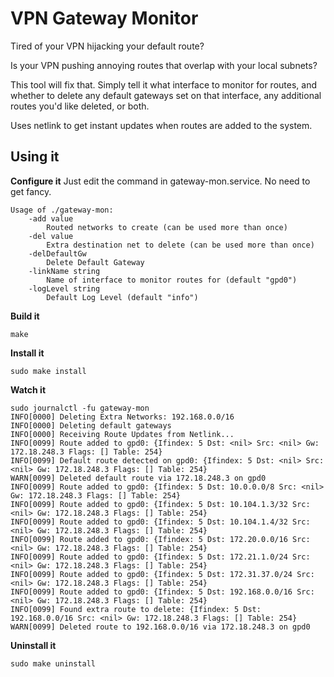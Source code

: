 # VPN Gateway Monitor

Tired of your VPN hijacking your default route?

Is your VPN pushing annoying routes that overlap with your local subnets?

This tool will fix that. Simply tell it what interface to monitor for routes,
and whether to delete any default gateways set on that interface, any additional routes
you'd like deleted, or both.

Uses netlink to get instant updates when routes are added to the system.

## Using it

**Configure it**
Just edit the command in gateway-mon.service. No need to get fancy.
```
Usage of ./gateway-mon:
	-add value
		Routed networks to create (can be used more than once)
	-del value
		Extra destination net to delete (can be used more than once)
	-delDefaultGw
		Delete Default Gateway
	-linkName string
		Name of interface to monitor routes for (default "gpd0")
	-logLevel string
		Default Log Level (default "info")
```

**Build it**
```shell
make
```

**Install it**
```shell
sudo make install
```

**Watch it**
```shell
sudo journalctl -fu gateway-mon
INFO[0000] Deleting Extra Networks: 192.168.0.0/16
INFO[0000] Deleting default gateways
INFO[0000] Receiving Route Updates from Netlink...
INFO[0099] Route added to gpd0: {Ifindex: 5 Dst: <nil> Src: <nil> Gw: 172.18.248.3 Flags: [] Table: 254}
INFO[0099] Default route detected on gpd0: {Ifindex: 5 Dst: <nil> Src: <nil> Gw: 172.18.248.3 Flags: [] Table: 254}
WARN[0099] Deleted default route via 172.18.248.3 on gpd0
INFO[0099] Route added to gpd0: {Ifindex: 5 Dst: 10.0.0.0/8 Src: <nil> Gw: 172.18.248.3 Flags: [] Table: 254}
INFO[0099] Route added to gpd0: {Ifindex: 5 Dst: 10.104.1.3/32 Src: <nil> Gw: 172.18.248.3 Flags: [] Table: 254}
INFO[0099] Route added to gpd0: {Ifindex: 5 Dst: 10.104.1.4/32 Src: <nil> Gw: 172.18.248.3 Flags: [] Table: 254}
INFO[0099] Route added to gpd0: {Ifindex: 5 Dst: 172.20.0.0/16 Src: <nil> Gw: 172.18.248.3 Flags: [] Table: 254}
INFO[0099] Route added to gpd0: {Ifindex: 5 Dst: 172.21.1.0/24 Src: <nil> Gw: 172.18.248.3 Flags: [] Table: 254}
INFO[0099] Route added to gpd0: {Ifindex: 5 Dst: 172.31.37.0/24 Src: <nil> Gw: 172.18.248.3 Flags: [] Table: 254}
INFO[0099] Route added to gpd0: {Ifindex: 5 Dst: 192.168.0.0/16 Src: <nil> Gw: 172.18.248.3 Flags: [] Table: 254}
INFO[0099] Found extra route to delete: {Ifindex: 5 Dst: 192.168.0.0/16 Src: <nil> Gw: 172.18.248.3 Flags: [] Table: 254}
WARN[0099] Deleted route to 192.168.0.0/16 via 172.18.248.3 on gpd0
```

**Uninstall it**
```shell
sudo make uninstall
```
